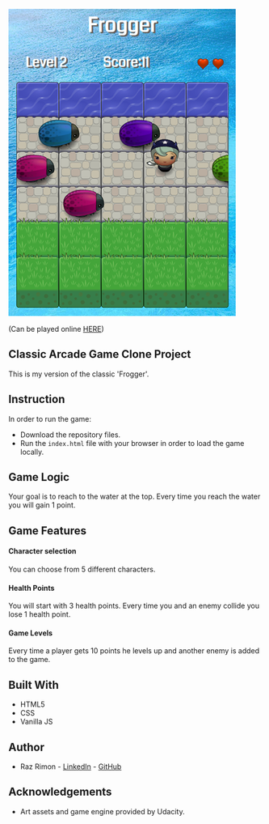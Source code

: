 ![Picture of the game](https://github.com/razcodes/arcadegame/blob/master/images/frogger.png?raw=true)

(Can be played online [HERE](https://razrimon.000webhostapp.com/frogger/index.html))

## Classic Arcade Game Clone Project
This is my version of the classic 'Frogger'.

## Instruction
In order to run the game:
* Download the repository files.
* Run the `index.html` file with your browser in order to load the game locally.

## Game Logic
Your goal is to reach to the water at the top.
Every time you reach the water you will gain 1 point.

## Game Features
#### Character selection
You can choose from 5 different characters.

#### Health Points
You will start with 3 health points.
Every time you and an enemy collide you lose 1 health point.

#### Game Levels
Every time a player gets 10 points he levels up and another enemy is added to the game.

## Built With
* HTML5
* CSS
* Vanilla JS

## Author
* Raz Rimon - [LinkedIn](https://www.linkedin.com/in/raz-rimon-416551125) - [GitHub](https://github.com/razcodes/)

## Acknowledgements
* Art assets and game engine provided by Udacity.

